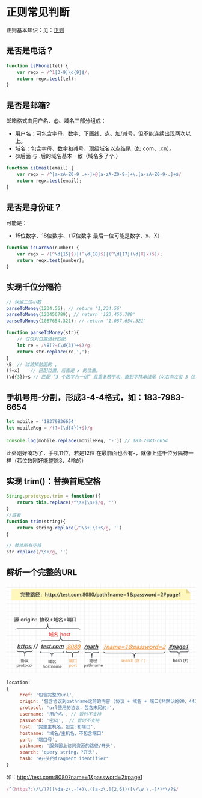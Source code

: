 # 正则常见判断
正则基本知识：见：[正则](../JS/正则/正则.md)

## 是否是电话？

```js
function isPhone(tel) {
    var regx = /^1[3-9]\d{9}$/;
    return regx.test(tel);
}
```

## 是否是邮箱? 
邮箱格式由用户名、@、域名三部分组成：  
* 用户名：可包含字母、数字、下画线、点、加/减号，但不能连续出现两次以上。
* 域名：包含字母、数字和减号，顶级域名以点结尾（如.com、.cn）。 ‌
* @后面 与 .后的域名基本一致（域名多了个.）
```js
function isEmail(email) {
    var regx = /^[a-zA-Z0-9_.+-]+@[a-zA-Z0-9-]+\.[a-zA-Z0-9-.]+$/
    return regx.test(email);
}

```
## 是否是身份证？
可能是：
* 15位数字、18位数字、（17位数字 最后一位可能是数字、x、X）
```js
function isCardNo(number) {
    var regx = /(^\d{15}$)|(^\d{18}$)|(^\d{17}(\d|X|x)$)/;
    return regx.test(number);
}
```

## 实现千位分隔符
```js
// 保留三位小数
parseToMoney(1234.56); // return '1,234.56'
parseToMoney(123456789); // return '123,456,789'
parseToMoney(1087654.321); // return '1,087,654.321'
```

```js
function parseToMoney(str){
    // 仅仅对位置进行匹配
    let re = /\B(?=(\d{3})+$)/g; 
    return str.replace(re,','); 
}
\B  // 过滤掉前面的 ,
(?=x)    // 匹配位置，后面是 x 的位置。
(\d{3})+$ // 匹配 “3 个数字为一组” 且重复若干次，直到字符串结尾（从右向左每 3 位分组）。
```


## 手机号用-分割，形成3-4-4格式，如：183-7983-6654
```js
let mobile = '18379836654' 
let mobileReg = /(?=(\d{4})+$)/g 

console.log(mobile.replace(mobileReg, '-')) // 183-7983-6654
```
此处刚好凑巧了，手机11位，若是12位 在最前面也会有-，就像上述千位分隔符一样（若位数刚好能整除3、4啥的）


## 实现 trim()：替换首尾空格
```js
String.prototype.trim = function(){
    return this.replace(/^\s+|\s+$/g, '')
}
//或者 
function trim(string){
    return string.replace(/^\s+|\s+$/g, '')
}
```
```js
// 替换所有空格
str.replace(/\s+/g, '')
```

## 解析一个完整的URL	
![URL完整的格式](../Network/icon/url%20路径参数.png)
```js
location:
{
     href: '包含完整的url',
     origin: '包含协议到pathname之前的内容 (协议 + 域名 + 端口(非默认的80、443两种) )',
     protocol: 'url使用的协议，包含末尾的:',
     username: '用户名', // 暂时不支持
     password: '密码',  // 暂时不支持
     host: '完整主机名，包含:和端口',
     hostname: '域名/主机名，不包含端口'
     port: '端口号',
     pathname: '服务器上访问资源的路径/开头',
     search: 'query string，?开头',
     hash: '#开头的fragment identifier'
}
```

如：http://test.com:8080?name=1&password=2#page1

```js
/^(https?:\/\/)?([\da-z\.-]+)\.([a-z\.]{2,6})([\/\w \.-]*)*\/?$/
```
